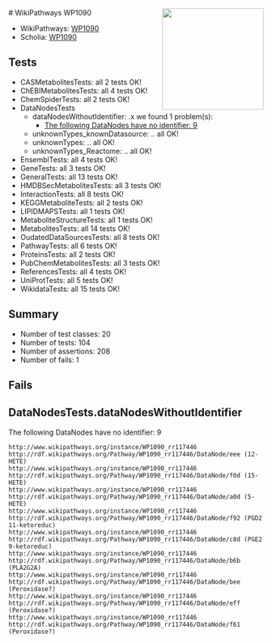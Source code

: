 <img style="float: right; width: 200px" src="https://upload.wikimedia.org/wikipedia/commons/thumb/8/83/Wplogo_with_text_500.png/640px-Wplogo_with_text_500.png" />
# WikiPathways WP1090

* WikiPathways: [WP1090](https://new.wikipathways.org/pathways/WP1090)
* Scholia: [WP1090](https://scholia.toolforge.org/wikipathways/WP1090)
## Tests
* CASMetabolitesTests: all 2 tests OK!
* ChEBIMetabolitesTests: all 4 tests OK!
* ChemSpiderTests: all 2 tests OK!
* DataNodesTests
    * dataNodesWithoutIdentifier: .x we found 1 problem(s):
        * [The following DataNodes have no identifier: 9](#d2d32fa8)
    * unknownTypes_knownDatasource: .. all OK!
    * unknownTypes: .. all OK!
    * unknownTypes_Reactome: .. all OK!
* EnsemblTests: all 4 tests OK!
* GeneTests: all 3 tests OK!
* GeneralTests: all 13 tests OK!
* HMDBSecMetabolitesTests: all 3 tests OK!
* InteractionTests: all 8 tests OK!
* KEGGMetaboliteTests: all 2 tests OK!
* LIPIDMAPSTests: all 1 tests OK!
* MetaboliteStructureTests: all 1 tests OK!
* MetabolitesTests: all 14 tests OK!
* OudatedDataSourcesTests: all 8 tests OK!
* PathwayTests: all 6 tests OK!
* ProteinsTests: all 2 tests OK!
* PubChemMetabolitesTests: all 3 tests OK!
* ReferencesTests: all 4 tests OK!
* UniProtTests: all 5 tests OK!
* WikidataTests: all 15 tests OK!


## Summary

* Number of test classes: 20
* Number of tests: 104
* Number of assertions: 208
* Number of fails: 1

## Fails

<a name="d2d32fa8" />

## DataNodesTests.dataNodesWithoutIdentifier

The following DataNodes have no identifier: 9
```
http://www.wikipathways.org/instance/WP1090_rr117446 http://rdf.wikipathways.org/Pathway/WP1090_rr117446/DataNode/eee (12-HETE)
http://www.wikipathways.org/instance/WP1090_rr117446 http://rdf.wikipathways.org/Pathway/WP1090_rr117446/DataNode/f0d (15-HETE)
http://www.wikipathways.org/instance/WP1090_rr117446 http://rdf.wikipathways.org/Pathway/WP1090_rr117446/DataNode/a0d (5-HETE)
http://www.wikipathways.org/instance/WP1090_rr117446 http://rdf.wikipathways.org/Pathway/WP1090_rr117446/DataNode/f92 (PGD2 11-ketoreduc)
http://www.wikipathways.org/instance/WP1090_rr117446 http://rdf.wikipathways.org/Pathway/WP1090_rr117446/DataNode/c8d (PGE2 9-ketoreduc)
http://www.wikipathways.org/instance/WP1090_rr117446 http://rdf.wikipathways.org/Pathway/WP1090_rr117446/DataNode/b6b (PLA2G2A)
http://www.wikipathways.org/instance/WP1090_rr117446 http://rdf.wikipathways.org/Pathway/WP1090_rr117446/DataNode/bee (Peroxidase?)
http://www.wikipathways.org/instance/WP1090_rr117446 http://rdf.wikipathways.org/Pathway/WP1090_rr117446/DataNode/eff (Peroxidase?)
http://www.wikipathways.org/instance/WP1090_rr117446 http://rdf.wikipathways.org/Pathway/WP1090_rr117446/DataNode/f61 (Peroxidase?)
```

